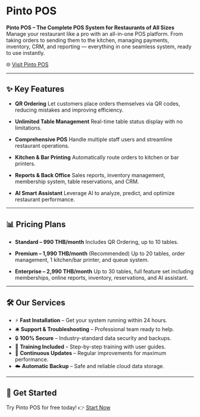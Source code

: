 # Pinto POS

<div align="center>

<img width="1298" height="732" alt="image" src="https://github.com/user-attachments/assets/66e78280-2377-4074-a14b-1c27b1657caf" />

</div>

**Pinto POS – The Complete POS System for Restaurants of All Sizes**
Manage your restaurant like a pro with an all-in-one POS platform. From taking orders to sending them to the kitchen, managing payments, inventory, CRM, and reporting — everything in one seamless system, ready to use instantly.

🌐 [Visit Pinto POS](https://pos.pinto-app.com/)

---

## ✨ Key Features

* **QR Ordering**
  Let customers place orders themselves via QR codes, reducing mistakes and improving efficiency.

* **Unlimited Table Management**
  Real-time table status display with no limitations.

* **Comprehensive POS**
  Handle multiple staff users and streamline restaurant operations.

* **Kitchen & Bar Printing**
  Automatically route orders to kitchen or bar printers.

* **Reports & Back Office**
  Sales reports, inventory management, membership system, table reservations, and CRM.

* **AI Smart Assistant**
  Leverage AI to analyze, predict, and optimize restaurant performance.

---

## 📊 Pricing Plans

* **Standard – 990 THB/month**
  Includes QR Ordering, up to 10 tables.

* **Premium – 1,990 THB/month** (Recommended)
  Up to 20 tables, order management, 1 kitchen/bar printer, and queue system.

* **Enterprise – 2,990 THB/month**
  Up to 30 tables, full feature set including memberships, online reports, inventory, reservations, and AI assistant.

---

## 🛠️ Our Services

* ⚡ **Fast Installation** – Get your system running within 24 hours.
* 🛎️ **Support & Troubleshooting** – Professional team ready to help.
* 🔒 **100% Secure** – Industry-standard data security and backups.
* 📘 **Training Included** – Step-by-step training with user guides.
* 🔄 **Continuous Updates** – Regular improvements for maximum performance.
* ☁️ **Automatic Backup** – Safe and reliable cloud data storage.

---

## 🚀 Get Started

Try Pinto POS for free today!
👉 [Start Now](https://pos.pinto-app.com/)

